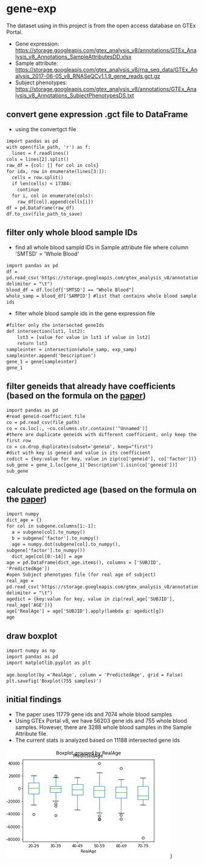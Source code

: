 # gene-exp
The dataset using in this project is from the open access database on GTEx Portal.  
- Gene expression: https://storage.googleapis.com/gtex_analysis_v8/annotations/GTEx_Analysis_v8_Annotations_SampleAttributesDD.xlsx  
- Sample attribute: https://storage.googleapis.com/gtex_analysis_v8/rna_seq_data/GTEx_Analysis_2017-06-05_v8_RNASeQCv1.1.9_gene_reads.gct.gz  
- Subject phenotypes: https://storage.googleapis.com/gtex_analysis_v8/annotations/GTEx_Analysis_v8_Annotations_SubjectPhenotypesDS.txt  

## convert gene expression .gct file to DataFrame
- using the convertgct file
```
import pandas as pd
with open(file_path, 'r') as f:
  lines = f.readlines()
cols = lines[2].split()
raw_df = {col: [] for col in cols}
for idx, row in enumerate(lines[3:]):
  cells = row.split()
  if len(cells) < 17384:
    continue
  for i, col in enumerate(cols):
    raw_df[col].append(cells[i])
df = pd.DataFrame(raw_df)
df.to_csv(file_path_to_save)
```

## filter only whole blood sample IDs
- find all whole blood sampld IDs in Sample attribute file where column 'SMTSD' = 'Whole Blood'

```
import pandas as pd
df = pd.read_csv('https://storage.googleapis.com/gtex_analysis_v8/annotations/GTEx_Analysis_v8_Annotations_SampleAttributesDS.txt', delimiter = "\t")
blood_df = df.loc[df['SMTSD'] == "Whole Blood"] 
whole_samp = blood_df['SAMPID'] #list that contains whole blood sample ids
```

- filter whole blood sample ids in the gene expression file
```
#filter only the intersected geneIds
def intersection(lst1, lst2):
    lst3 = [value for value in lst1 if value in lst2]
    return lst3
sampleinter = intersection(whole_samp, exp_samp)
sampleinter.append('Description')
gene_1 = gene[sampleinter]
gene_1
```
## filter geneids that already have coefficients (based on the formula on the [paper](https://www.nature.com/articles/ncomms9570#MOESM435))
```
import pandas as pd
#read geneid-coefficient file
co = pd.read_csv(file_path)
co = co.loc[:, ~co.columns.str.contains('^Unnamed')]
#there are duplicate geneids with different coefficient, only keep the first row
co = co.drop_duplicates(subset='geneid', keep="first")
#dict with key is geneid and value is its coefficient
codict = {key:value for key, value in zip(co['geneid'], co['factor'])}
sub_gene = gene_1.loc[gene_1['Description'].isin(co['geneid'])]
sub_gene
```
## calculate predicted age (based on the formula on the [paper](https://www.nature.com/articles/ncomms9570#MOESM435))
```
import numpy
dict_age = {}
for col in subgene.columns[1:-1]:
  a = subgene[col].to_numpy()
  b = subgene['factor'].to_numpy()
  age = numpy.dot(subgene[col].to_numpy(), subgene['factor'].to_numpy())
  dict_age[col[0:-14]] = age
age = pd.DataFrame(dict_age.items(), columns = ['SUBJID', 'PredictedAge'])
#open Subject phenotypes file (for real age of subject)
real_age = pd.read_csv('https://storage.googleapis.com/gtex_analysis_v8/annotations/GTEx_Analysis_v8_Annotations_SubjectPhenotypesDS.txt', delimiter = "\t")
agedict = {key:value for key, value in zip(real_age['SUBJID'], real_age['AGE'])}
age['RealAge'] = age['SUBJID'].apply(lambda g: agedict[g])
age
```
## draw boxplot
```
import numpy as np 
import pandas as pd 
import matplotlib.pyplot as plt 

age.boxplot(by ='RealAge', column = 'PredictedAge', grid = False)
plt.savefig('Boxplot(755 samples)')
```
## initial findings
- The paper uses 11779 gene ids and 7074 whole blood samples 
- Using GTEx Portal v8, we have 56203 gene ids and 755 whole blood samples. However, there are 3288 whole blood samples in the Sample Attribute file.
- The current stats is analyzed based on 11188 intersected gene ids

![Boxplot using v8 GTEx Portal](https://github.com/ng-thu-huyen/gene-exp/blob/main/Boxplot(755%20samples).png))



